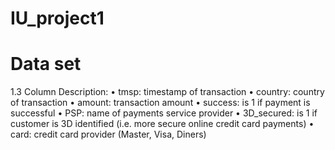 # IU_project1

# Data set
1.3 Column Description:
• tmsp: timestamp of transaction
• country: country of transaction
• amount: transaction amount
• success: is 1 if payment is successful
• PSP: name of payments service provider
• 3D_secured: is 1 if customer is 3D identified (i.e. more secure online credit card payments)
• card: credit card provider (Master, Visa, Diners)
